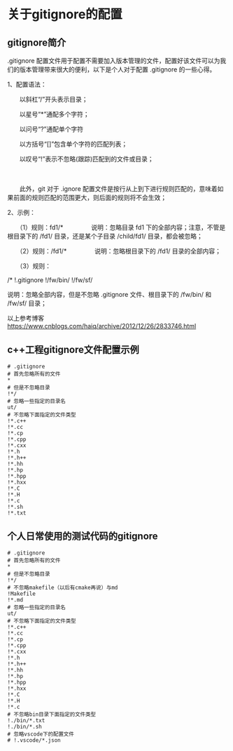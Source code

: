 # **关于gitignore的配置**

## **gitignore简介**

.gitignore 配置文件用于配置不需要加入版本管理的文件，配置好该文件可以为我们的版本管理带来很大的便利，以下是个人对于配置 .gitignore 的一些心得。

1、配置语法：

　　以斜杠“/”开头表示目录；

　　以星号“*”通配多个字符；

　　以问号“?”通配单个字符

　　以方括号“[]”包含单个字符的匹配列表；

　　以叹号“!”表示不忽略(跟踪)匹配到的文件或目录；

　　

　　此外，git 对于 .ignore 配置文件是按行从上到下进行规则匹配的，意味着如果前面的规则匹配的范围更大，则后面的规则将不会生效；

2、示例：

　　（1）规则：fd1/*
　　　　  说明：忽略目录 fd1 下的全部内容；注意，不管是根目录下的 /fd1/ 目录，还是某个子目录 /child/fd1/ 目录，都会被忽略；

　　（2）规则：/fd1/*
　　　　  说明：忽略根目录下的 /fd1/ 目录的全部内容；

　　（3）规则：

/*
!.gitignore
!/fw/bin/
!/fw/sf/

说明：忽略全部内容，但是不忽略 .gitignore 文件、根目录下的 /fw/bin/ 和 /fw/sf/ 目录；

以上参考博客<https://www.cnblogs.com/haiq/archive/2012/12/26/2833746.html>


## **c++工程gitignore文件配置示例**

```
# .gitignore
# 首先忽略所有的文件
*
# 但是不忽略目录
!*/
# 忽略一些指定的目录名
ut/
# 不忽略下面指定的文件类型
!*.c++
!*.cc
!*.cp
!*.cpp
!*.cxx
!*.h
!*.h++
!*.hh
!*.hp
!*.hpp
!*.hxx
!*.C
!*.H
!*.c
!*.sh
!*.txt
```

## **个人日常使用的测试代码的gitignore**

```
# .gitignore
# 首先忽略所有的文件
*
# 但是不忽略目录
!*/
# 不忽略makefile（以后有cmake再说）与md
!Makefile
!*.md
# 忽略一些指定的目录名
ut/
# 不忽略下面指定的文件类型
!*.c++
!*.cc
!*.cp
!*.cpp
!*.cxx
!*.h
!*.h++
!*.hh
!*.hp
!*.hpp
!*.hxx
!*.C
!*.H
!*.c
# 不忽略bin目录下面指定的文件类型
!./bin/*.txt
!./bin/*.sh
# 忽略vscode下的配置文件
# !.vscode/*.json
```
